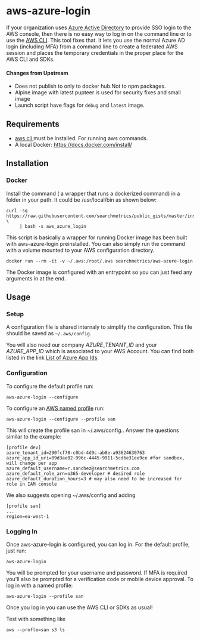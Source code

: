 # aws-azure-login
If your organization uses [Azure Active Directory](https://azure.microsoft.com) to provide SSO login to the AWS console, then there is no easy way to log in on the command line or to use the [AWS CLI](https://aws.amazon.com/cli/). This tool fixes that. It lets you use the normal Azure AD login (including MFA) from a command line to create a federated AWS session and places the temporary credentials in the proper place for the AWS CLI and SDKs.

#### Changes from Upstream
- Does not publish to only to docker hub.Not to npm packages.
- Alpine image with latest pupteer is used for security fixes and small image
- Launch script have flags for `debug` and `latest` image.

## Requirements
- [aws cli  ](https://docs.aws.amazon.com/cli/latest/userguide/cli-chap-install.html) must be installed. For running aws commands.
- A local Docker: https://docs.docker.com/install/

## Installation

### Docker


Install the command ( a wrapper that runs a dockerized command) in a folder in your path. It could be /usr/local/bin as shown below:

```SHELL
curl -sq https://raw.githubusercontent.com/searchmetrics/public_gists/master/installers/install.sh \
     | bash -s aws_azure_login
```

This script is basically a wrapper for running Docker image has been built with aws-azure-login preinstalled. You can also simply  run the command with a volume mounted to your AWS configuration directory.

```SHELL
docker run --rm -it -v ~/.aws:/root/.aws searchmetrics/aws-azure-login
```
The Docker image is configured with an entrypoint so you can just feed any arguments in at the end.


## Usage

### Setup
A configuration file is shared internaly to simplify the configuration. This file should be saved as `~/.aws/config`. 

You will also need our company *AZURE_TENANT_ID* and your *AZURE_APP_ID* which is associated to your AWS Account. You can find both listed in the link [List of Azure App Ids](https://searchmetrics.atlassian.net/l/c/MxSFhsiX).


### Configuration
To configure the default profile run:

```SHELL
aws-azure-login --configure
```

To configure an [AWS named profile](https://docs.aws.amazon.com/cli/latest/userguide/cli-configure-profiles.html) run:

```SHELL
aws-azure-login --configure --profile san
```

This will create the profile san in ~/.aws/config.. Answer the questions  similar to the example:

```SHELL
[profile dev]
azure_tenant_id=290fcf70-c0bd-4d9c-ab8e-a93624630763
azure_app_id_uri=09d3ae02-996c-4445-9911-5cd6e31ee9ce #for sandbox, will change per app
azure_default_username=r.sanchez@searchmetrics.com 
azure_default_role_arn=o365-developer # desired role
azure_default_duration_hours=3 # may also need to be increased for role in IAM console
```

We also suggests opening ~/.aws/config and adding

```SHELL
[profile san]
...
region=eu-west-1 
```

### Logging In

Once aws-azure-login is configured, you can log in. For the default profile, just run:

```SHELL
aws-azure-login
```

You will be prompted for your username and password. If MFA is required you'll also be prompted for a verification code or mobile device approval. To log in with a named profile:

```SHELL
aws-azure-login --profile san
```

Once you log in you can use the AWS CLI or SDKs as usual!

Test with something like 

```SHELL
aws --profle=san s3 ls
```

